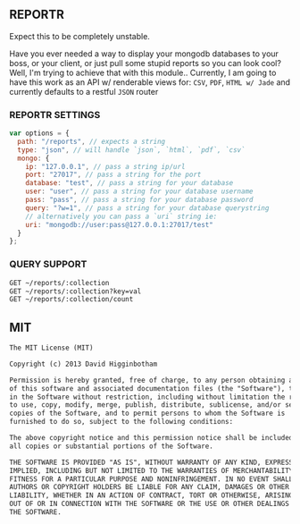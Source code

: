 ## REPORTR

Expect this to be completely unstable.

Have you ever needed a way to display your mongodb databases to your boss, or your client, or just pull some stupid reports so you can look cool? Well, I'm trying to achieve that with this module.. Currently, I am going to have this work as an API w/ renderable views for: `CSV`, `PDF`, `HTML w/ Jade` and currently defaults to a restful `JSON` router

### REPORTR SETTINGS
```js
var options = {
  path: "/reports", // expects a string
  type: "json", // will handle `json`, `html`, `pdf`, `csv`
  mongo: {
    ip: "127.0.0.1", // pass a string ip/url
    port: "27017", // pass a string for the port
    database: "test", // pass a string for your database
    user: "user", // pass a string for your database username
    pass: "pass", // pass a string for your database password
    query: "?w=1", // pass a string for your database querystring
    // alternatively you can pass a `uri` string ie:
    uri: "mongodb://user:pass@127.0.0.1:27017/test"
  }
};

```

### QUERY SUPPORT
```md
GET ~/reports/:collection
GET ~/reports/:collection?key=val
GET ~/reports/:collection/count
```

## MIT
```md
The MIT License (MIT)

Copyright (c) 2013 David Higginbotham 

Permission is hereby granted, free of charge, to any person obtaining a copy
of this software and associated documentation files (the "Software"), to deal
in the Software without restriction, including without limitation the rights
to use, copy, modify, merge, publish, distribute, sublicense, and/or sell
copies of the Software, and to permit persons to whom the Software is
furnished to do so, subject to the following conditions:

The above copyright notice and this permission notice shall be included in
all copies or substantial portions of the Software.

THE SOFTWARE IS PROVIDED "AS IS", WITHOUT WARRANTY OF ANY KIND, EXPRESS OR
IMPLIED, INCLUDING BUT NOT LIMITED TO THE WARRANTIES OF MERCHANTABILITY,
FITNESS FOR A PARTICULAR PURPOSE AND NONINFRINGEMENT. IN NO EVENT SHALL THE
AUTHORS OR COPYRIGHT HOLDERS BE LIABLE FOR ANY CLAIM, DAMAGES OR OTHER
LIABILITY, WHETHER IN AN ACTION OF CONTRACT, TORT OR OTHERWISE, ARISING FROM,
OUT OF OR IN CONNECTION WITH THE SOFTWARE OR THE USE OR OTHER DEALINGS IN
THE SOFTWARE.
```